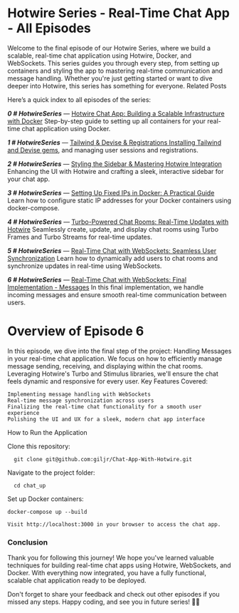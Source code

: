 # Hotwire Series - Real-Time Chat App - All Episodes

Welcome to the final episode of our Hotwire Series, where we build a scalable, real-time chat application using Hotwire, Docker, and WebSockets. This series guides you through every step, from setting up containers and styling the app to mastering real-time communication and message handling. Whether you're just getting started or want to dive deeper into Hotwire, this series has something for everyone.
Related Posts

Here’s a quick index to all episodes of the series:

***0 # HotwireSeries*** — [Hotwire Chat App: Building a Scalable Infrastructure with Docker](https://medium.com/jungletronics/hotwire-chat-app-building-a-scalable-infrastructure-with-docker-84a003dc75fd)  Step-by-step guide to setting up all containers for your real-time chat application using Docker.

***1 # HotwireSeries*** — [Tailwind & Devise & Registrations
Installing Tailwind and Devise gems](https://medium.com/jungletronics/tailwind-devise-registrations-7c803b4cc44b), and managing user sessions and registrations.

***2 # HotwireSeries*** — [Styling the Sidebar & Mastering Hotwire Integration](https://medium.com/jungletronics/styling-the-sidebar-mastering-hotwire-integration-2a4a0c9991f7) Enhancing the UI with Hotwire and crafting a sleek, interactive sidebar for your chat app.

***3 # HotwireSeries*** — [Setting Up Fixed IPs in Docker: A Practical Guide](https://medium.com/jungletronics/setting-up-fixed-ips-in-docker-a-practical-guide-69867cedfd8a) Learn how to configure static IP addresses for your Docker containers using docker-compose.

***4 # HotwireSeries*** — [Turbo-Powered Chat Rooms: Real-Time Updates with Hotwire](https://medium.com/jungletronics/turbo-powered-chat-rooms-real-time-updates-with-hotwire-fb196de42353) Seamlessly create, update, and display chat rooms using Turbo Frames and Turbo Streams for real-time updates.

***5 # HotwireSeries*** — [Real-Time Chat with WebSockets: Seamless User Synchronization](https://medium.com/jungletronics/real-time-chat-with-websockets-seamless-user-synchronization-84a44b45e772) Learn how to dynamically add users to chat rooms and synchronize updates in real-time using WebSockets.

***6 # HotwireSeries*** — [Real-Time Chat with WebSockets: Final Implementation - Messages](https://medium.com/jungletronics/real-time-chat-with-websockets-final-implementation-messages-e08ed155c3cc) In this final implementation, we handle incoming messages and ensure smooth real-time communication between users.

# Overview of Episode 6

In this episode, we dive into the final step of the project: Handling Messages in your real-time chat application. We focus on how to efficiently manage message sending, receiving, and displaying within the chat rooms. Leveraging Hotwire's Turbo and Stimulus libraries, we'll ensure the chat feels dynamic and responsive for every user.
Key Features Covered:

    Implementing message handling with WebSockets
    Real-time message synchronization across users
    Finalizing the real-time chat functionality for a smooth user experience
    Polishing the UI and UX for a sleek, modern chat app interface

How to Run the Application

Clone this repository:

      git clone git@github.com:giljr/Chat-App-With-Hotwire.git

Navigate to the project folder:

      cd chat_up

Set up Docker containers:

    docker-compose up --build

    Visit http://localhost:3000 in your browser to access the chat app.

### Conclusion

Thank you for following this journey! We hope you've learned valuable techniques for building real-time chat apps using Hotwire, WebSockets, and Docker. With everything now integrated, you have a fully functional, scalable chat application ready to be deployed.

Don't forget to share your feedback and check out other episodes if you missed any steps. Happy coding, and see you in future series! 👏🎉